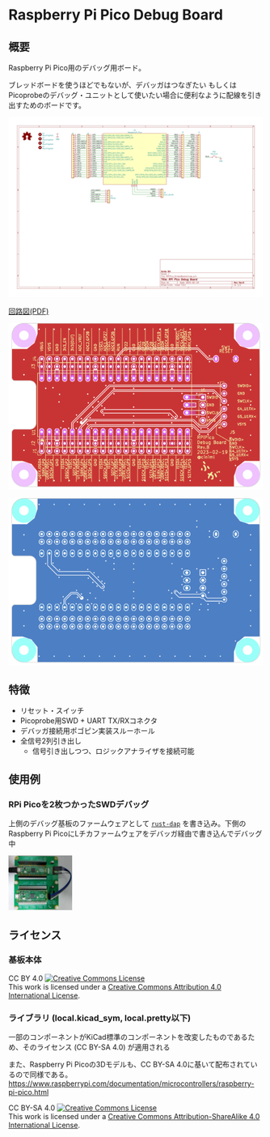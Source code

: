 # Raspberry Pi Pico Debug Board

## 概要

Raspberry Pi Pico用のデバッグ用ボード。

ブレッドボードを使うほどでもないが、デバッガはつなぎたい もしくはPicoprobeのデバッグ・ユニットとして使いたい場合に便利なように配線を引き出すためのボードです。

![回路図](./RPiPico_SimpleBoard.svg)

[回路図(PDF)](./RPiPico_SimpleBoard.pdf)

![基板表](./SVG/RPiPico_SimpleBoard-brd_F.svg)

![基板裏](./SVG/RPiPico_SimpleBoard-brd_B.svg)

## 特徴

* リセット・スイッチ
* Picoprobe用SWD + UART TX/RXコネクタ
* デバッガ接続用ポゴピン実装スルーホール
* 全信号2列引き出し
  * 信号引き出しつつ、ロジックアナライザを接続可能

## 使用例

### RPi Picoを2枚つかったSWDデバッグ

上側のデバッグ基板のファームウェアとして [`rust-dap`](https://github.com/ciniml/rust-dap) を書き込み。下側のRaspberry Pi PicoにLチカファームウェアをデバッガ経由で書き込んでデバッグ中

<img src="./figure/RPiPico_DebugBoard_Debugging.jpg" alt="RPi Picoを2枚つかったSWDデバッグ" width="25%"/>


## ライセンス

### 基板本体
CC BY 4.0
<a rel="license" href="http://creativecommons.org/licenses/by/4.0/"><img alt="Creative Commons License" style="border-width:0" src="https://i.creativecommons.org/l/by/4.0/88x31.png" /></a><br />This work is licensed under a <a rel="license" href="http://creativecommons.org/licenses/by/4.0/">Creative Commons Attribution 4.0 International License</a>.

### ライブラリ (local.kicad_sym, local.pretty以下)

一部のコンポーネントがKiCad標準のコンポーネントを改変したものであるため、そのライセンス (CC BY-SA 4.0) が適用される

また、Raspberry Pi Picoの3Dモデルも、CC BY-SA 4.0に基いて配布されているので同様である。
https://www.raspberrypi.com/documentation/microcontrollers/raspberry-pi-pico.html

CC BY-SA 4.0
<a rel="license" href="http://creativecommons.org/licenses/by-sa/4.0/"><img alt="Creative Commons License" style="border-width:0" src="https://i.creativecommons.org/l/by-sa/4.0/88x31.png" /></a><br />This work is licensed under a <a rel="license" href="http://creativecommons.org/licenses/by-sa/4.0/">Creative Commons Attribution-ShareAlike 4.0 International License</a>.
